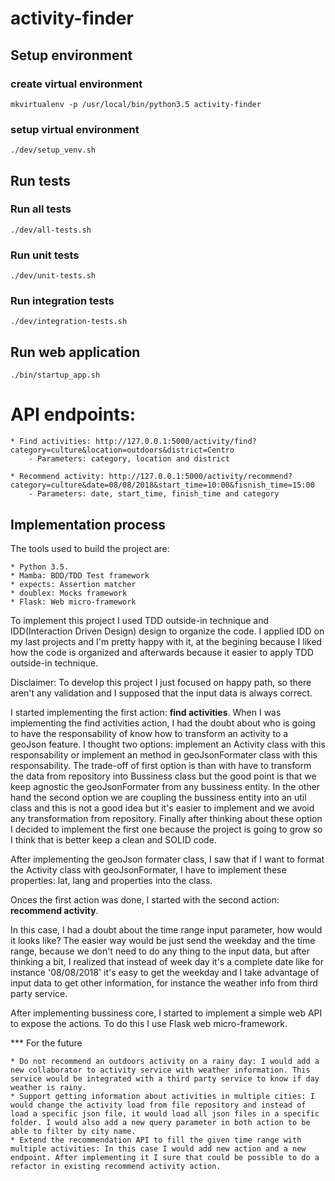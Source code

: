 # activity-finder

## Setup environment

### create virtual environment

```shellscript
mkvirtualenv -p /usr/local/bin/python3.5 activity-finder
```

### setup virtual environment

```shellscript
./dev/setup_venv.sh
```

## Run tests

### Run all tests

```shellscript
./dev/all-tests.sh
```
### Run unit tests

```shellscript
./dev/unit-tests.sh
```
### Run integration tests

```shellscript
./dev/integration-tests.sh
```

## Run web application
```shellscript
./bin/startup_app.sh
```
# API endpoints:

    * Find activities: http://127.0.0.1:5000/activity/find?category=culture&location=outdoors&district=Centro
        - Parameters: category, location and district

    * Recommend activity: http://127.0.0.1:5000/activity/recommend?category=culture&date=08/08/2018&start_time=10:00&fisnish_time=15:00
        - Parameters: date, start_time, finish_time and category



## Implementation process

The tools used to build the project are:

    * Python 3.5.
    * Mamba: BDD/TDD Test framework
    * expects: Assertion matcher
    * doublex: Mocks framework
    * Flask: Web micro-framework

To implement this project I used TDD outside-in technique and IDD(Interaction Driven Design) design to organize the code.
I applied IDD on my last projects and I'm pretty happy with it, at the begining because I liked how the code is organized and afterwards because it easier to apply TDD outside-in technique.

Disclaimer: To develop this project I just focused on happy path, so there aren't any validation and I supposed that the input data is always correct.

I started implementing the first action: **find activities**.
When I was implementing the find activities action, I had the doubt about who is going to have the responsability of know how to transform an activity to a geoJson feature.
I thought two options: implement an Activity class with this responsability or implement an method in geoJsonFormater class with this responsability. The trade-off of first option is
than with have to transform the data from repository into Bussiness class but the good point is that we keep agnostic the geoJsonFormater from any bussiness entity. In the other hand
the second option we are coupling the bussiness entity into an util class and this is not a good idea but it's easier to implement and we avoid any transformation from repository.
Finally after thinking about these option I decided to implement the first one because the project is going to grow so I think that is better keep a clean and SOLID code.

After implementing the geoJson formater class, I saw that if I want to format the Activity class with geoJsonFormater, I have to implement these properties: lat, lang and properties into the class.

Onces the first action was done, I started with the second action: **recommend activity**.

In this case, I had a doubt about the time range input parameter, how would it looks like? The easier way would be just send the weekday and the time range, because we don't need to do any thing to the input data, but after thinking a bit, I realized that instead of week day it's a complete date like for instance '08/08/2018' it's easy to get the weekday and I take advantage of input data to get other information, for instance the weather info from third party service.

After implementing bussiness core, I started to implement a simple web API to expose the actions. To do this I use Flask web micro-framework.

*** For the future

    * Do not recommend an outdoors activity on a rainy day: I would add a new collaborator to activity service with weather information. This service would be integrated with a third party service to know if day weather is rainy.
    * Support getting information about activities in multiple cities: I would change the activity load from file repository and instead of load a specific json file, it would load all json files in a specific folder. I would also add a new query parameter in both action to be able to filter by city name.
    * Extend the recommendation API to fill the given time range with multiple activities: In this case I would add new action and a new endpoint. After implementing it I sure that could be possible to do a refactor in existing recommend activity action.




